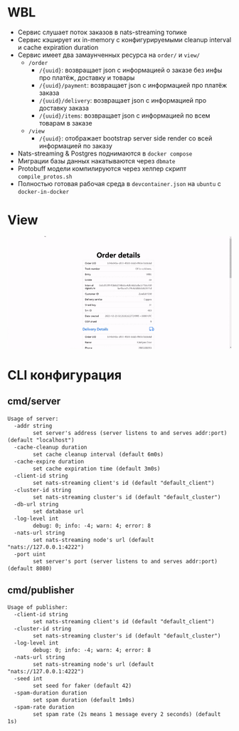 # WBL
- Сервис слушает поток заказов в nats-streaming топике
- Сервис кэширует их in-memory с конфигурируемыми cleanup interval и cache expiration duration
- Сервис имеет два замаунченных ресурса на `order/` и `view/`
  - `/order`
    - `/{uuid}`: возвращает json с информацией о заказе без инфы про платёж, доставку и товары
    - `/{uuid}/payment`: возвращает json с информацией про платёж заказа
    - `/{uuid}/delivery`: возвращает json с информацией про доставку заказа
    - `/{uuid}/items`: возвращает json с информацией по всем товарам в заказе
  - `/view`
    - `/{uuid}`: отображает bootstrap server side render со всей информацией по заказу
- Nats-streaming & Postgres поднимаются в `docker compose`
- Миграции базы данных накатываются через `dbmate`
- Protobuff модели компилируются через хелпер скрипт `compile_protos.sh`
- Полностью готовая рабочая среда в `devcontainer.json` на `ubuntu` с `docker-in-docker`
# View
![example_gif](https://raw.githubusercontent.com/yawkar/wbl0/media/media/ui-optimized.gif)

# CLI конфигурация
## cmd/server
```
Usage of server:
  -addr string
        set server's address (server listens to and serves addr:port) (default "localhost")
  -cache-cleanup duration
        set cache cleanup interval (default 6m0s)
  -cache-expire duration
        set cache expiration time (default 3m0s)
  -client-id string
        set nats-streaming client's id (default "default_client")
  -cluster-id string
        set nats-streaming cluster's id (default "default_cluster")
  -db-url string
        set database url
  -log-level int
        debug: 0; info: -4; warn: 4; error: 8
  -nats-url string
        set nats-streaming node's url (default "nats://127.0.0.1:4222")
  -port uint
        set server's port (server listens to and serves addr:port) (default 8080)
```
## cmd/publisher
```
Usage of publisher:
  -client-id string
        set nats-streaming client's id (default "default_client")
  -cluster-id string
        set nats-streaming cluster's id (default "default_cluster")
  -log-level int
        debug: 0; info: -4; warn: 4; error: 8
  -nats-url string
        set nats-streaming node's url (default "nats://127.0.0.1:4222")
  -seed int
        set seed for faker (default 42)
  -spam-duration duration
        set spam duration (default 1m0s)
  -spam-rate duration
        set spam rate (2s means 1 message every 2 seconds) (default 1s)
```
